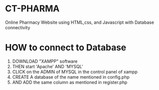 # CT-PHARMA
Online Pharmacy Website using HTML,css, and Javascript with Database connectivity 

# HOW to connect to Database
 1) DOWNLOAD "XAMPP" software
 2) THEN start 'Apache' AND 'MYSQL'
 3) CLICK on the ADMIN of MYSQL in the control panel of xampp
 4)  CREATE A database of the name mentioned in config.php
 5)  AND ADD the same column as mentioned in register.php
